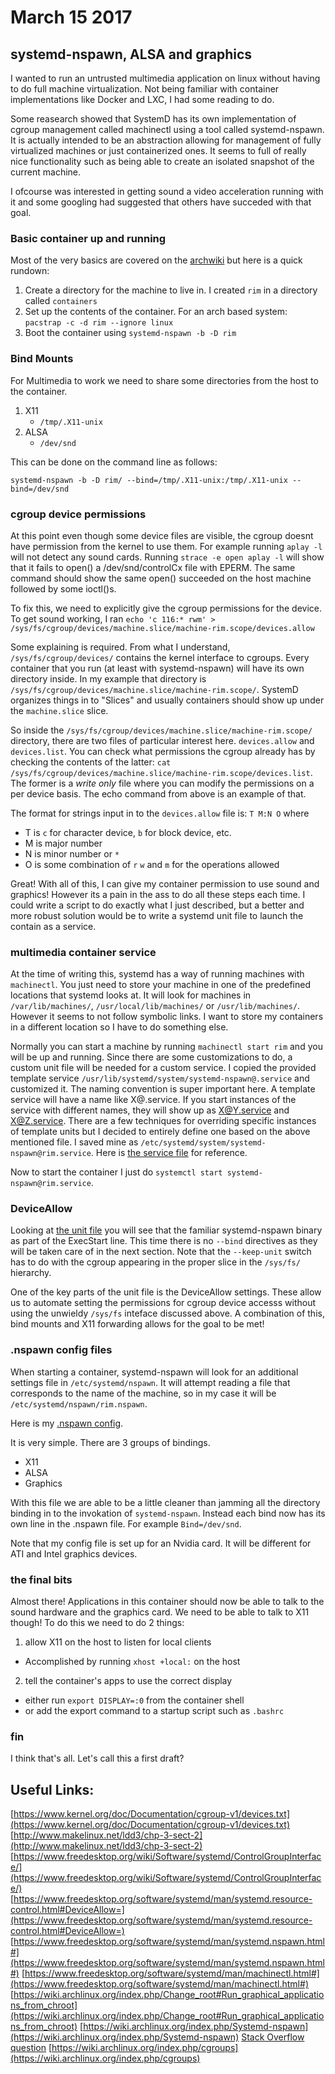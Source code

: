 # March 15 2017
## systemd-nspawn, ALSA and graphics

I wanted to run an untrusted multimedia application on linux without having to do full machine virtualization. Not being familiar with container implementations like Docker and LXC, I had some reading to do.

Some reasearch showed that SystemD has its own implementation of cgroup management called machinectl using a tool called systemd-nspawn. It is actually intended to be an abstraction allowing for management of fully virtualized machines or just containerized ones. It seems to full of really nice functionality such as being able to create an isolated snapshot of the current machine.

I ofcourse was interested in getting sound a video acceleration running with it and some googling had suggested that others have succeded with that goal.

### Basic container up and running

Most of the very basics are covered on the [archwiki](https://wiki.archlinux.org/index.php/Systemd-nspawn) but here is a quick rundown:

1. Create a directory for the machine to live in. I created `rim` in a directory called `containers`
2. Set up the contents of the container. For an arch based system: `pacstrap -c -d rim --ignore linux`
3. Boot the container using `systemd-nspawn -b -D rim`

### Bind Mounts

For Multimedia to work we need to share some directories from the host to the container.

1. X11
    * `/tmp/.X11-unix`
2. ALSA
    * `/dev/snd`

This can be done on the command line as follows:

`systemd-nspawn -b -D rim/ --bind=/tmp/.X11-unix:/tmp/.X11-unix --bind=/dev/snd`

### cgroup device permissions

At this point even though some device files are visible, the cgroup doesnt have permission from the kernel to use them. For example running `aplay -l` will not detect any sound cards. Running `strace -e open aplay -l` will show that it fails to open() a /dev/snd/controlCx file with EPERM. The same command should show the same open() succeeded on the host machine followed by some ioctl()s.

To fix this, we need to explicitly give the cgroup permissions for the device. To get sound working, I ran `echo 'c 116:* rwm' > /sys/fs/cgroup/devices/machine.slice/machine-rim.scope/devices.allow`

Some explaining is required. From what I understand, `/sys/fs/cgroup/devices/` contains the kernel interface to cgroups. Every container that you run (at least with systemd-nspawn) will have its own directory inside. In my example that directory is `/sys/fs/cgroup/devices/machine.slice/machine-rim.scope/`. SystemD organizes things in to "Slices" and usually containers should show up under the `machine.slice` slice.

So inside the `/sys/fs/cgroup/devices/machine.slice/machine-rim.scope/` directory, there are two files of particular interest here. `devices.allow` and `devices.list`. You can check what permissions the cgroup already has by checking the contents of the latter: `cat /sys/fs/cgroup/devices/machine.slice/machine-rim.scope/devices.list`. The former is a *write only* file where you can modify the permissions on a per device basis. The echo command from above is an example of that.

The format for strings input in to the `devices.allow` file is: `T M:N O` where

 * T is `c` for character device, `b` for block device, etc.
 * M is major number
 * N is minor number or `*`
 * O is some combination of `r` `w` and `m` for the operations allowed

Great! With all of this, I can give my container permission to use sound and graphics! However its a pain in the ass to do all these steps each time. I could write a script to do exactly what I just described, but a better and more robust solution would be to write a systemd unit file to launch the contain as a service.

### multimedia container service

At the time of writing this, systemd has a way of running machines with `machinectl`. You just need to store your machine in one of the predefined locations that systemd looks at. It will look for machines in `/var/lib/machines/`, `/usr/local/lib/machines/` or `/usr/lib/machines/`. However it seems to not follow symbolic links. I want to store my containers in a different location so I have to do something else.

Normally you can start a machine by running `machinectl start rim` and you will be up and running. Since there are some customizations to do, a custom unit file will be needed for a custom service. I copied the provided template service `/usr/lib/systemd/system/systemd-nspawn@.service` and customized it. The naming convention is super important here. A template service will have a name like X@.service. If you start instances of the service with different names, they will show up as X@Y.service and X@Z.service. There are a few techniques for overriding specific instances of template units but I decided to entirely define one based on the above mentioned file. I saved mine as `/etc/systemd/system/systemd-nspawn@rim.service`. Here is [the service file](files/systemd-nspawn@rim.service) for reference.

Now to start the container I just do `systemctl start systemd-nspawn@rim.service`.

### DeviceAllow

Looking at [the unit file](files/systemd-nspawn@rim.service) you will see that the familiar systemd-nspawn binary as part of the ExecStart line. This time there is no `--bind` directives as they will be taken care of in the next section.  Note that the `--keep-unit` switch has to do with the cgroup appearing in the proper slice in the `/sys/fs/` hierarchy.

One of the key parts of the unit file is the DeviceAllow settings. These allow us to automate setting the permissions for cgroup device accesss without using the unwieldy `/sys/fs` inteface discussed above. A combination of this, bind mounts and X11 forwarding allows for the goal to be met! 

### .nspawn config files

When starting a container, systemd-nspawn will look for an additional settings file in `/etc/systemd/nspawn`. It will attempt reading a file that corresponds to the name of the machine, so in my case it will be `/etc/systemd/nspawn/rim.nspawn`.

Here is my [.nspawn config](files/rim.nspawn).

It is very simple. There are 3 groups of bindings.

 * X11
 * ALSA
 * Graphics

With this file we are able to be a little cleaner than jamming all the directory binding in to the invokation of `systemd-nspawn`. Instead each bind now has its own line in the .nspawn file. For example `Bind=/dev/snd`.

Note that my config file is set up for an Nvidia card. It will be different for ATI and Intel graphics devices.


### the final bits

Almost there! Applications in this container should now be able to talk to the sound hardware and the graphics card. We need to be able to talk to X11 though! To do this we need to do 2 things:

1. allow X11 on the host to listen for local clients
  * Accomplished by running  `xhost +local:` on the host
2. tell the container's apps to use the correct display
  * either run `export DISPLAY=:0` from the container shell
  * or add the export command to a startup script such as `.bashrc`

### fin

I think that's all. Let's call this a first draft?





## Useful Links:

[https://www.kernel.org/doc/Documentation/cgroup-v1/devices.txt](https://www.kernel.org/doc/Documentation/cgroup-v1/devices.txt)
[http://www.makelinux.net/ldd3/chp-3-sect-2](http://www.makelinux.net/ldd3/chp-3-sect-2)
[https://www.freedesktop.org/wiki/Software/systemd/ControlGroupInterface/](https://www.freedesktop.org/wiki/Software/systemd/ControlGroupInterface/)
[https://www.freedesktop.org/software/systemd/man/systemd.resource-control.html#DeviceAllow=](https://www.freedesktop.org/software/systemd/man/systemd.resource-control.html#DeviceAllow=)
[https://www.freedesktop.org/software/systemd/man/systemd.nspawn.html#](https://www.freedesktop.org/software/systemd/man/systemd.nspawn.html#)
[https://www.freedesktop.org/software/systemd/man/machinectl.html#](https://www.freedesktop.org/software/systemd/man/machinectl.html#)
[https://wiki.archlinux.org/index.php/Change_root#Run_graphical_applications_from_chroot](https://wiki.archlinux.org/index.php/Change_root#Run_graphical_applications_from_chroot)
[https://wiki.archlinux.org/index.php/Systemd-nspawn](https://wiki.archlinux.org/index.php/Systemd-nspawn)
[Stack Overflow question](http://unix.stackexchange.com/questions/304252/access-usb-device-from-systemd-nspawn-container)
[https://wiki.archlinux.org/index.php/cgroups](https://wiki.archlinux.org/index.php/cgroups)


